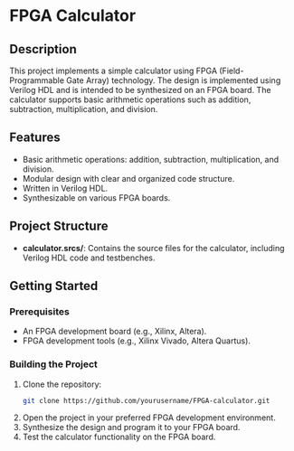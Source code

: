 # FPGA Calculator

## Description
This project implements a simple calculator using FPGA (Field-Programmable Gate Array) technology. The design is implemented using Verilog HDL and is intended to be synthesized on an FPGA board. The calculator supports basic arithmetic operations such as addition, subtraction, multiplication, and division.

## Features
- Basic arithmetic operations: addition, subtraction, multiplication, and division.
- Modular design with clear and organized code structure.
- Written in Verilog HDL.
- Synthesizable on various FPGA boards.

## Project Structure
- **calculator.srcs/**: Contains the source files for the calculator, including Verilog HDL code and testbenches.

## Getting Started
### Prerequisites
- An FPGA development board (e.g., Xilinx, Altera).
- FPGA development tools (e.g., Xilinx Vivado, Altera Quartus).

### Building the Project
1. Clone the repository:
   ```bash
   git clone https://github.com/yourusername/FPGA-calculator.git
   ```
2. Open the project in your preferred FPGA development environment.
3. Synthesize the design and program it to your FPGA board.
4. Test the calculator functionality on the FPGA board.


